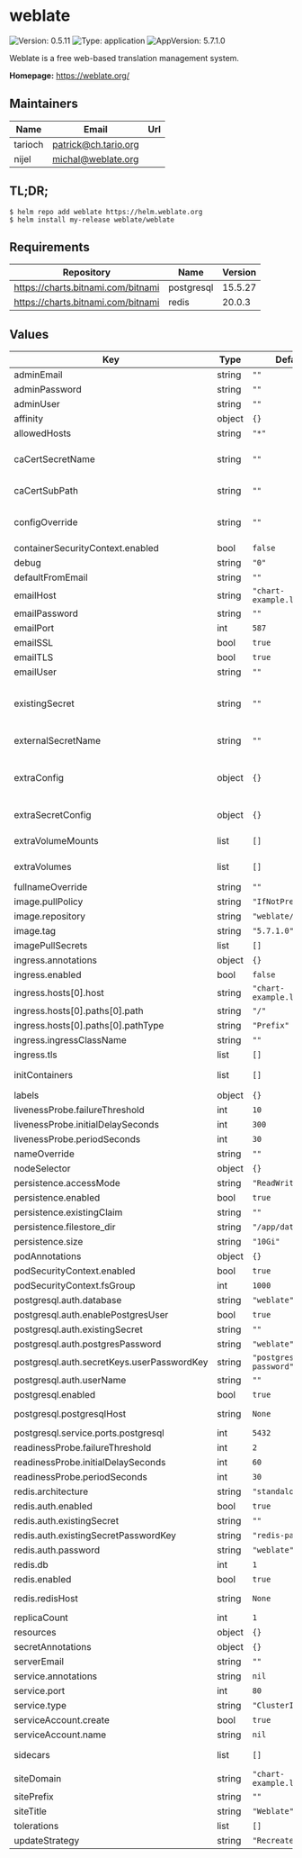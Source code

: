 # weblate

![Version: 0.5.11](https://img.shields.io/badge/Version-0.5.11-informational?style=flat-square) ![Type: application](https://img.shields.io/badge/Type-application-informational?style=flat-square) ![AppVersion: 5.7.1.0](https://img.shields.io/badge/AppVersion-5.7.1.0-informational?style=flat-square)

Weblate is a free web-based translation management system.

**Homepage:** <https://weblate.org/>

## Maintainers

| Name | Email | Url |
| ---- | ------ | --- |
| tarioch | <patrick@ch.tario.org> |  |
| nijel | <michal@weblate.org> |  |

## TL;DR;

```console
$ helm repo add weblate https://helm.weblate.org
$ helm install my-release weblate/weblate
```

## Requirements

| Repository | Name | Version |
|------------|------|---------|
| https://charts.bitnami.com/bitnami | postgresql | 15.5.27 |
| https://charts.bitnami.com/bitnami | redis | 20.0.3 |

## Values

| Key | Type | Default | Description |
|-----|------|---------|-------------|
| adminEmail | string | `""` | Email of Admin Account |
| adminPassword | string | `""` | Password of Admin Account |
| adminUser | string | `""` | Name of Admin Account |
| affinity | object | `{}` |  |
| allowedHosts | string | `"*"` | Hosts that are allowed to connect |
| caCertSecretName | string | `""` | Secret containing a custom CA cert bundle to be mounted. See https://docs.weblate.org/en/latest/admin/install.html?highlight=certificates#using-custom-certificate-authority |
| caCertSubPath | string | `""` | Name of the CA cert bundle in the secret, e.g. ca-certificates.crt or ca-bundle.crt |
| configOverride | string | `""` | Config override. See https://docs.weblate.org/en/latest/admin/install/docker.html#custom-configuration-files |
| containerSecurityContext.enabled | bool | `false` |  |
| debug | string | `"0"` | Enable debugging |
| defaultFromEmail | string | `""` | From email for outgoing emails |
| emailHost | string | `"chart-example.local"` | Host for sending emails |
| emailPassword | string | `""` | Password for sending emails |
| emailPort | int | `587` | Port for sending emails |
| emailSSL | bool | `true` | Use SSL when sending emails |
| emailTLS | bool | `true` | Use TLS when sending emails |
| emailUser | string | `""` | User name for sending emails |
| existingSecret | string | `""` | Name of existing secret, Make sure it contains the keys postgresql-user, postgresql-password, redis-password, email-user, email-password, admin-user, admin-password Also note to set the existingSecret values for the Redis and Postgresql subcharts |
| externalSecretName | string | `""` | An external secret, in the same namespace, that will be use to set additionnal (environment) configs. |
| extraConfig | object | `{}` | Additional (environment) configs. Values will be evaluated as templates. See https://docs.weblate.org/en/latest/admin/install/docker.html#docker-environment |
| extraSecretConfig | object | `{}` | Same as `extraConfig`, but created as secrets. Values will be evaluated as Helm templates |
| extraVolumeMounts | list | `[]` | Additional volume mounts to be added to the container. Values will be evaluated as templates. Normally used with `extraVolumes` |
| extraVolumes | list | `[]` | Additional volumes to be added to the deployment. Values will be evaluated as templates. Requires setting `extraVolumeMounts` |
| fullnameOverride | string | `""` |  |
| image.pullPolicy | string | `"IfNotPresent"` |  |
| image.repository | string | `"weblate/weblate"` |  |
| image.tag | string | `"5.7.1.0"` |  |
| imagePullSecrets | list | `[]` |  |
| ingress.annotations | object | `{}` |  |
| ingress.enabled | bool | `false` |  |
| ingress.hosts[0].host | string | `"chart-example.local"` |  |
| ingress.hosts[0].paths[0].path | string | `"/"` |  |
| ingress.hosts[0].paths[0].pathType | string | `"Prefix"` |  |
| ingress.ingressClassName | string | `""` |  |
| ingress.tls | list | `[]` |  |
| initContainers | list | `[]` | List of init containers to add to the pod. Values will be evaluated as Helm templates |
| labels | object | `{}` | custom labels |
| livenessProbe.failureThreshold | int | `10` |  |
| livenessProbe.initialDelaySeconds | int | `300` |  |
| livenessProbe.periodSeconds | int | `30` |  |
| nameOverride | string | `""` |  |
| nodeSelector | object | `{}` |  |
| persistence.accessMode | string | `"ReadWriteOnce"` |  |
| persistence.enabled | bool | `true` |  |
| persistence.existingClaim | string | `""` | Use an existing volume claim |
| persistence.filestore_dir | string | `"/app/data"` |  |
| persistence.size | string | `"10Gi"` |  |
| podAnnotations | object | `{}` |  |
| podSecurityContext.enabled | bool | `true` |  |
| podSecurityContext.fsGroup | int | `1000` |  |
| postgresql.auth.database | string | `"weblate"` |  |
| postgresql.auth.enablePostgresUser | bool | `true` |  |
| postgresql.auth.existingSecret | string | `""` |  |
| postgresql.auth.postgresPassword | string | `"weblate"` |  |
| postgresql.auth.secretKeys.userPasswordKey | string | `"postgresql-password"` |  |
| postgresql.auth.userName | string | `""` |  |
| postgresql.enabled | bool | `true` |  |
| postgresql.postgresqlHost | string | `None` | External postgres database endpoint, to be used if `postgresql.enabled == false` |
| postgresql.service.ports.postgresql | int | `5432` |  |
| readinessProbe.failureThreshold | int | `2` |  |
| readinessProbe.initialDelaySeconds | int | `60` |  |
| readinessProbe.periodSeconds | int | `30` |  |
| redis.architecture | string | `"standalone"` |  |
| redis.auth.enabled | bool | `true` |  |
| redis.auth.existingSecret | string | `""` |  |
| redis.auth.existingSecretPasswordKey | string | `"redis-password"` |  |
| redis.auth.password | string | `"weblate"` |  |
| redis.db | int | `1` |  |
| redis.enabled | bool | `true` |  |
| redis.redisHost | string | `None` | External redis database endpoint, to be used if `redis.enabled == false` |
| replicaCount | int | `1` |  |
| resources | object | `{}` |  |
| secretAnnotations | object | `{}` |  |
| serverEmail | string | `""` | Sender for outgoing emails |
| service.annotations | string | `nil` |  |
| service.port | int | `80` |  |
| service.type | string | `"ClusterIP"` |  |
| serviceAccount.create | bool | `true` |  |
| serviceAccount.name | string | `nil` |  |
| sidecars | list | `[]` | List of additional containers to add to the pod. Values will be evaluated as Helm templates |
| siteDomain | string | `"chart-example.local"` | Site domain |
| sitePrefix | string | `""` | Site Prefix (ex: /weblate) |
| siteTitle | string | `"Weblate"` |  |
| tolerations | list | `[]` |  |
| updateStrategy | string | `"Recreate"` |  |
